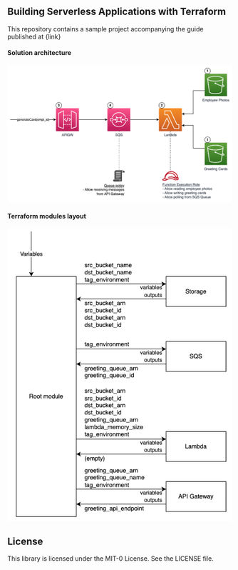 ## Building Serverless Applications with Terraform 

This repository contains a sample project accompanying the guide published at {link}

#### Solution architecture

![](solution-architecture-with-iam.png)

#### Terraform modules layout

![](module8.png)

## License

This library is licensed under the MIT-0 License. See the LICENSE file.

